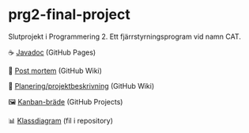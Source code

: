 # prg2-final-project

Slutprojekt i Programmering 2. Ett fjärrstyrningsprogram vid namn CAT.

☕ [Javadoc](https://marcusbillman.github.io/prg2-final-project/) (GitHub Pages)

📑 [Post mortem](https://github.com/marcusbillman/prg2-final-project/wiki/Post-mortem) (GitHub Wiki)

📑 [Planering/projektbeskrivning](https://github.com/marcusbillman/prg2-final-project/wiki/Planering) (GitHub Wiki)

🖼 [Kanban-bräde](https://github.com/marcusbillman/prg2-final-project/projects/1) (GitHub Projects)

📊 [Klassdiagram](https://raw.githubusercontent.com/marcusbillman/prg2-final-project/main/class-diagram.drawio) (fil i repository)
